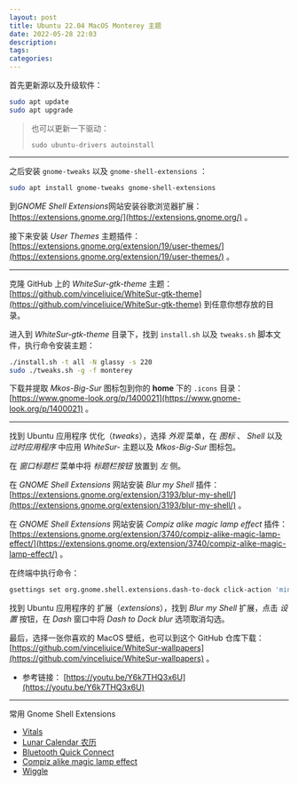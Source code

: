 ```yaml
---
layout: post
title: Ubuntu 22.04 MacOS Monterey 主题
date: 2022-05-28 22:03
description: 
tags: 
categories: 
---
```


首先更新源以及升级软件：

```sh
sudo apt update
sudo apt upgrade
```

> 也可以更新一下驱动：
>
> `sudo ubuntu-drivers autoinstall`

---

之后安装 `gnome-tweaks` 以及 `gnome-shell-extensions` ：

```sh
sudo apt install gnome-tweaks gnome-shell-extensions
```

到*GNOME Shell Extensions*网站安装谷歌浏览器扩展：[https://extensions.gnome.org/](https://extensions.gnome.org/) 。

接下来安装 *User Themes* 主题插件： [https://extensions.gnome.org/extension/19/user-themes/](https://extensions.gnome.org/extension/19/user-themes/) 。

---

克隆 GitHub 上的 *WhiteSur-gtk-theme* 主题： [https://github.com/vinceliuice/WhiteSur-gtk-theme](https://github.com/vinceliuice/WhiteSur-gtk-theme) 到任意你想存放的目录。

进入到 *WhiteSur-gtk-theme* 目录下，找到 `install.sh` 以及 `tweaks.sh` 脚本文件，执行命令安装主题：

```sh
./install.sh -t all -N glassy -s 220
sudo ./tweaks.sh -g -f monterey
```

下载并提取 *Mkos-Big-Sur* 图标包到你的 **home** 下的 `.icons` 目录： [https://www.gnome-look.org/p/1400021](https://www.gnome-look.org/p/1400021) 。

---

找到 Ubuntu 应用程序 优化（*tweaks*），选择 *外观* 菜单，在 *图标* 、 *Shell* 以及 *过时应用程序* 中应用 *WhiteSur-* 主题以及 *Mkos-Big-Sur* 图标包。

在 *窗口标题栏* 菜单中将 *标题栏按钮* 放置到 *左* 侧。

在 *GNOME Shell Extensions* 网站安装 *Blur my Shell* 插件： [https://extensions.gnome.org/extension/3193/blur-my-shell/](https://extensions.gnome.org/extension/3193/blur-my-shell/) 。

在 *GNOME Shell Extensions* 网站安装 *Compiz alike magic lamp effect* 插件： [https://extensions.gnome.org/extension/3740/compiz-alike-magic-lamp-effect/](https://extensions.gnome.org/extension/3740/compiz-alike-magic-lamp-effect/) 。

在终端中执行命令：

```sh
gsettings set org.gnome.shell.extensions.dash-to-dock click-action 'minimize'
```

找到 Ubuntu 应用程序的 扩展（*extensions*），找到 *Blur my Shell* 扩展，点击 *设置* 按钮，在 *Dash* 窗口中将 *Dash to Dock blur* 选项取消勾选。

最后，选择一张你喜欢的 MacOS 壁纸，也可以到这个 GitHub 仓库下载： [https://github.com/vinceliuice/WhiteSur-wallpapers](https://github.com/vinceliuice/WhiteSur-wallpapers) 。

- 参考链接： [https://youtu.be/Y6k7THQ3x6U](https://youtu.be/Y6k7THQ3x6U)

---

常用 Gnome Shell Extensions

- [Vitals](https://extensions.gnome.org/extension/1460/vitals/)
- [Lunar Calendar 农历](https://extensions.gnome.org/extension/675/lunar-calendar/)
- [Bluetooth Quick Connect](https://extensions.gnome.org/extension/1401/bluetooth-quick-connect/)
- [Compiz alike magic lamp effect](https://extensions.gnome.org/extension/3740/compiz-alike-magic-lamp-effect/)
- [Wiggle](https://extensions.gnome.org/extension/6784/wiggle/)
